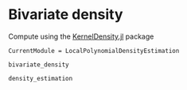 # Bivariate density

Compute using the [KernelDensity.jl](https://github.com/JuliaStats/KernelDensity.jl) package

```@meta
CurrentModule = LocalPolynomialDensityEstimation
```

```@docs
bivariate_density
```

```@docs
density_estimation
```
